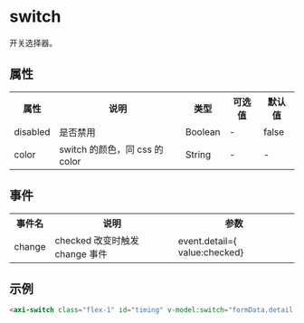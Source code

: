 # switch
开关选择器。
<h2 id="cid_1">属性</h2>
<table>
    <tr>
        <th>属性</th>
        <th>说明</th>
        <th>类型</th>
        <th>可选值</th>
        <th>默认值</th>
    </tr>
    <tr>
        <td>disabled</td>
        <td>是否禁用</td>
        <td>Boolean</td>
        <td>-</td>
        <td>false</td>
    </tr>
    <tr>
        <td>color</td>
        <td>switch 的颜色，同 css 的 color</td>
        <td>String</td>
        <td>-</td>
        <td>-</td>
    </tr>
</table>

<h2 id="cid_2">事件</h2>

<table>
    <tr>
        <th>事件名</th>
        <th>说明</th>
        <th>参数</th>
    </tr>
    <tr>
        <td>change</td>
        <td>checked 改变时触发 change 事件</td>
        <td>event.detail={ value:checked}</td>
    </tr>
</table>

<h2 id="cid_2">示例</h2>

```html
<axi-switch class="flex-1" id="timing" v-model:switch="formData.detail.timing"></axi-switch>
```